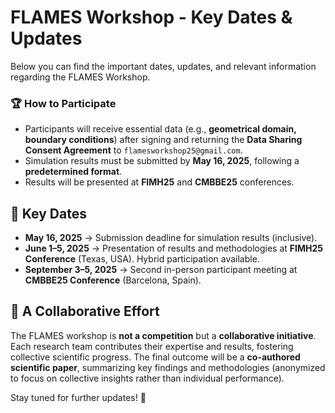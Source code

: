 # FLAMES Workshop - Key Dates & Updates

Below you can find the important dates, updates, and relevant information regarding the FLAMES Workshop.

### 🏆 **How to Participate**

- Participants will receive essential data (e.g., **geometrical domain, boundary conditions**) after signing and returning the **Data Sharing Consent Agreement** to `flamesworkshop25@gmail.com`.
- Simulation results must be submitted by **May 16, 2025**, following a **predetermined format**.
- Results will be presented at **FIMH25** and **CMBBE25** conferences.

## 📅 **Key Dates**

- **May 16, 2025** → Submission deadline for simulation results (inclusive).
- **June 1–5, 2025** → Presentation of results and methodologies at **FIMH25 Conference** (Texas, USA). Hybrid participation available.
- **September 3–5, 2025** → Second in-person participant meeting at **CMBBE25 Conference** (Barcelona, Spain).

## 🤝 **A Collaborative Effort**

The FLAMES workshop is **not a competition** but a **collaborative initiative**. Each research team contributes their expertise and results, fostering collective scientific progress. The final outcome will be a **co-authored scientific paper**, summarizing key findings and methodologies (anonymized to focus on collective insights rather than individual performance).

Stay tuned for further updates! 🚀
